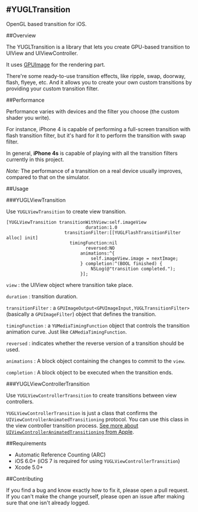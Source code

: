 #YUGLTransition
---
OpenGL based transition for iOS.

##Overview

The YUGLTransition is a library that lets you create GPU-based transition to UIView and UIViewController.

It uses [GPUImage](https://github.com/BradLarson/GPUImage) for the rendering part.

There're some ready-to-use transition effects, like ripple, swap, doorway, flash, flyeye, etc. And it allows you to create your own custom transitions by providing your custom transition filter.

##Performance

Performance varies with devices and the filter you choose (the custom shader you write).

For instance, iPhone 4 is capable of performing a full-screen transition with flash transition filter, but it's hard for it to perform the transition with swap filter.

In general, __iPhone 4s__ is capable of playing with all the transition filters currently in this project.

*Note:* The performance of a transition on a real device usually improves, compared to that on the simulator.

##Usage

###YUGLViewTransition

Use `YUGLViewTransition` to create view transition.

```
[YUGLViewTransition transitionWithView:self.imageView
                              duration:1.0
                      transitionFilter:[[YUGLFlashTransitionFilter alloc] init]
                        timingFunction:nil
                              reversed:NO
                            animations:^{
                                self.imageView.image = nextImage;
                            } completion:^(BOOL finished) {
                                NSLog(@"transition completed.");
                            }];
```

`view` : the UIView object where transition take place.

`duration` : transition duration.

`transitionFilter` : a `GPUImageOutput<GPUImageInput,YUGLTransitionFilter>` (basically a `GPUImageFilter`) object that defines the transition.

`timingFunction` : a `YUMediaTimingFunction` object that controls the transition animation curve. Just like `CAMediaTimingFunction`.

`reversed` : indicates whether the reverse version of a transition should be used.

`animations` : A block object containing the changes to commit to the `view`.

`completion` : A block object to be executed when the transition ends.

###YUGLViewControllerTransition

Use `YUGLViewControllerTransition` to create transitions between view controllers.

`YUGLViewControllerTransition` is just a class that confirms the `UIViewControllerAnimatedTransitioning` protocol. You can use this class in the view controller transition process. [See more about `UIViewControllerAnimatedTransitioning` from Apple](https://developer.apple.com/library/ios/documentation/uikit/reference/UIViewControllerAnimatedTransitioning_Protocol/Reference/Reference.html).

##Requirements

* Automatic Reference Counting (ARC)
* iOS 6.0+ (iOS 7 is required for using `YUGLViewControllerTransition`)
* Xcode 5.0+

##Contributing

If you find a bug and know exactly how to fix it, please open a pull request. If you can't make the change yourself, please open an issue after making sure that one isn't already logged.
